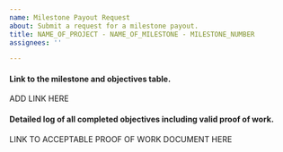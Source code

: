 ```yaml
---
name: Milestone Payout Request
about: Submit a request for a milestone payout.
title: NAME_OF_PROJECT - NAME_OF_MILESTONE - MILESTONE_NUMBER
assignees: ''

---
```


#### Link to the milestone and objectives table.
ADD LINK HERE

#### Detailed log of all completed objectives including valid proof of work.
LINK TO ACCEPTABLE PROOF OF WORK DOCUMENT HERE
